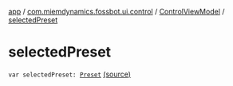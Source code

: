 [app](../../index.md) / [com.miemdynamics.fossbot.ui.control](../index.md) / [ControlViewModel](index.md) / [selectedPreset](./selected-preset.md)

# selectedPreset

`var selectedPreset: `[`Preset`](../-preset/index.md) [(source)](https://github.com/binyot/fossbot/tree/master/app/src/main/java/com/miemdynamics/fossbot/ui/control/ControlViewModel.kt#L18)